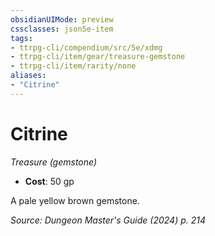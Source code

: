 ```yaml
---
obsidianUIMode: preview
cssclasses: json5e-item
tags:
- ttrpg-cli/compendium/src/5e/xdmg
- ttrpg-cli/item/gear/treasure-gemstone
- ttrpg-cli/item/rarity/none
aliases: 
- "Citrine"
---
```

# Citrine
*Treasure (gemstone)*  


- **Cost**: 50 gp

A pale yellow brown gemstone.

*Source: Dungeon Master's Guide (2024) p. 214*